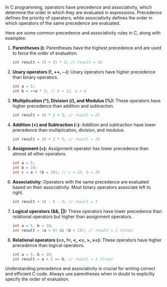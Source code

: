 In C programming, operators have precedence and associativity, which determine the order in which they are evaluated in expressions. Precedence defines the priority of operators, while associativity defines the order in which operators of the same precedence are evaluated.

Here are some common precedence and associativity rules in C, along with examples:

1. **Parentheses ():** Parentheses have the highest precedence and are used to force the order of evaluation.

    ```c
    int result = (5 + 3) * 2; // result = 16
    ```

2. **Unary operators (!, ++, --):** Unary operators have higher precedence than binary operators.

    ```c
    int a = 5;
    int b = ++a * 2; // b = 12, a = 6
    ```

3. **Multiplication (*), Division (/), and Modulus (%):** These operators have higher precedence than addition and subtraction.

    ```c
    int result = 10 * 2 + 5; // result = 25
    ```

4. **Addition (+) and Subtraction (-):** Addition and subtraction have lower precedence than multiplication, division, and modulus.

    ```c
    int result = 10 + 2 * 5; // result = 20
    ```

5. **Assignment (=):** Assignment operator has lower precedence than almost all other operators.

    ```c
    int a = 5;
    int b = 10;
    int c = a + (b = 20); // c = 25, b = 20
    ```

6. **Associativity:** Operators with the same precedence are evaluated based on their associativity. Most binary operators associate left to right.

    ```c
    int result = 10 - 5 - 2; // result = 3
    ```

7. **Logical operators (&&, ||):** These operators have lower precedence than relational operators but higher than assignment operators.

    ```c
    int a = 5, b = 10;
    int result = (a > 0) && (b < 15); // result = 1 (true)
    ```

8. **Relational operators (==, !=, <, <=, >, >=):** These operators have higher precedence than logical operators.

    ```c
    int a = 5, b = 10;
    int result = a + 5 == b; // result = 1 (true)
    ```

Understanding precedence and associativity is crucial for writing correct and efficient C code. Always use parentheses when in doubt to explicitly specify the order of evaluation.